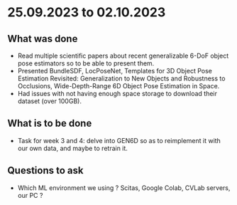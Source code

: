 # 25.09.2023 to 02.10.2023

## What was done

- Read multiple scientific papers about recent generalizable 6-DoF object pose estimators so to be able to present them.
- Presented BundleSDF, LocPoseNet, Templates for 3D Object Pose Estimation Revisited: Generalization to New Objects and Robustness to Occlusions, Wide-Depth-Range 6D Object Pose Estimation in Space.
- Had issues with not having enough space storage to download their dataset (over 100GB).


## What is to be done

- Task for week 3 and 4: delve into GEN6D so as to reimplement it with our own data, and maybe to retrain it.

## Questions to ask

- Which ML environment we using ? Scitas, Google Colab, CVLab servers, our PC ?


